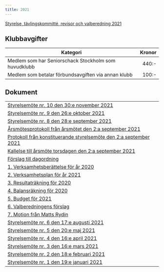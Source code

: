 ```yaml
---
title: 2021
---
```


[Styrelse, tävlingskommitté, revisor och valberedning 2021](seniorstyrelse_2021.pdf)

## Klubbavgifter

|Kategori|Kronor|
|-|-:|
|Medlem som har Seniorschack Stockholm som huvudklubb|440:-|
|Medlem som betalar förbundsavgiften via annan klubb|100:-|

## Dokument

||
|-|
|[Styrelsemöte nr. 10 den 30:e november 2021](Protokoll_SrS_nr10_2021.pdf)|
|[Styrelsemöte nr. 9 den 26:e oktober 2021](Protokoll_SrS_nr9_2021.pdf)|
|[Styrelsemöte nr. 8 den 28:e september 2021](Protokoll_SrS_nr8_2021.pdf)|
|[Årsmötesprotokoll från årsmötet den 2:a september 2021](arsmote_protokoll_2021.pdf)|
|[Protokoll från konstituerande styrelsemöte den 2:a september 2021](Protokoll_SrS_nr7_2021.pdf)|
|[Kallelse till årsmöte torsdagen den 2:a september 2021](Kallelse_arsmote_2021.pdf)|
|[Förslag till dagordning](Dagordning_arsmote_2021.pdf)|
|[1. Verksamhetsberättelse för år 2020](Verksamhetsberattelse_2020.pdf)|
|[2. Verksamhetsplan för år 2021](SrS_Verksamhetsplan_2021.pdf)|
|[3. Resultaträkning för 2020](SrS_Resultatrakning_2020_20210818.pdf)|
|[4. Balansräkning för 2020](SrS_Balansrakning_2020_20210818.pdf)|
|[5. Budget för 2021](SrS_Budget_2021.pdf)|
|[6. Valberedningens förslag](ValberedningensForslag_2021-09-02.pdf)|
|[7. Motion från Matts Rydin](Motion_Matts_Rydin.pdf)|
|[Styrelsemöte nr. 6 den 17:e augusti 2021](Protokoll_SrS_nr6_2021.pdf)|
|[Styrelsemöte nr. 5 den 20:e maj 2021](Protokoll_SrS_nr5_2021.pdf)|
|[Styrelsemöte nr. 4 den 16:e april 2021](Protokoll_SrS_nr4_2021.pdf)|
|[Styrelsemöte nr. 3 den 16:e mars 2021](Protokoll_SrS_nr3_2021.pdf)|
|[Styrelsemöte nr. 2 den 18:e februari 2021](Protokoll_SrS_nr2_2021.pdf)|
|[Styrelsemöte nr. 1 den 19:e januari 2021](Protokoll_SrS_nr1_2021.pdf)|